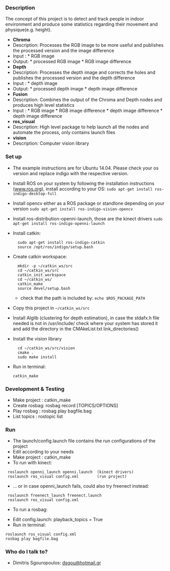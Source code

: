### Description ###
The concept of this project is to detect and track people in indoor environment and produce some statistics regarding
their movement and physique(e.g. height).


* **Chroma**
 * Description: 
   Processes the RGB image to be more useful and publishes the processed version and the image difference  
 * Input : 
 	   * RGB image
 * Output: 
 	   * processed RGB image
	   * RGB image difference
* **Depth**
 * Description: 
   Processes the depth image and corrects the holes and publishes the processed version and the depth difference
 * Input : 
  	   * depth image
 * Output: 
 	   * processed depth image
  	   * depth image difference
* **Fusion**
 * Description: Combines the output of the Chroma and Depth nodes and produces high level statistics
 * Input : 
  	   * RGB image
	   * RGB image difference
	   * depth image difference
	   * depth image difference
* **ros_visual**
 * Description: High level package to help launch all the nodes and automate the process, only contains launch files
* **vision**
 * Description: Computer vision library
  
### Set up ###

* The example instructions are for Ubuntu 14.04. Please check your os version and replace indigo with the respective version.

* Install ROS on your system by following the installation instructions (www.ros.org), install according to your OS: ```sudo apt-get install ros-indigo-desktop-full ```
* Install opencv either as a ROS package or standlone depending on your version ```sudo apt-get install ros-indigo-vision-opencv```
* Install ros-distribution-openni-launch, those are the kinect drivers ```sudo apt-get install ros-indigo-openni-launch```
* Install catkin:

  ```
    sudo apt-get install ros-indigo-catkin
    source /opt/ros/indigo/setup.bash
  ```
* Create catkin workspace:

  ```
    mkdir -p ~/catkin_ws/src
    cd ~/catkin_ws/src
    catkin_init_workspace
    cd ~/catkin_ws/
    catkin_make
    source devel/setup.bash
  ```
  * check that the path is included by: ```echo $ROS_PACKAGE_PATH```
* Copy this project in ```~/catkin_ws/src```
* Install Alglib (clustering for depth estimation), in case the stdafx.h file needed is not in /usr/include/
check where your system has  stored it and add the directory in the CMAkeList.txt link_directories()
* Install the vision library

  ```
    cd ~/catkin_ws/src/vision
    cmake .
    sudo make install
  ```
* Run in terminal: 

  ```
  catkin_make
  ```

### Development & Testing ###
* Make project : catkin_make
* Create rosbag: rosbag record [TOPICS/OPTIONS] 
* Play rosbag  : rosbag play bagfile.bag
* List topics  : rostopic list


### Run ###
* The launch/config.launch file contains the run configurations of the project
* Edit according to your needs
* Make project : catkin_make
* To run with kinect:
      
```
 roslaunch openni_launch openni.launch	(kinect drivers)
 roslaunch ros_visual config.xml		(run project)
```

* ... or in case openni_launch fails, could also try freenect instead:
```
 roslaunch freenect_launch freenect.launch
 roslaunch ros_visual config.xml
```

* To run a rosbag:
- Edit config.launch: playback_topics = True
- Run in terminal:
```
roslaunch ros_visual config.xml	
rosbag play bagfile.bag
```

### Who do I talk to? ###

* Dimitris Sgouropoulos: dsgou@hotmail.gr
